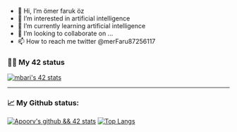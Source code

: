 - 👋 Hi, I’m ömer faruk öz
- 👀 I’m interested in artificial intelligence
- 🌱 I’m currently learning artificial intelligence
- 💞️ I’m looking to collaborate on ...
- 📫 How to reach me twitter @merFaru87256117


### 👨‍💻 My 42 status
[![mbari's 42 stats](https://badge42.vercel.app/api/v2/cl1p6e1rr02210alasjjn885o/stats?cursusId=21&coalitionId=195)](https://profile.intra.42.fr/users/ooz)

---

### 📈 My Github status:
[![Apoorv's github && 42 stats](https://github-readme-stats.vercel.app/api?username=omer0909&show_icons=true&theme=radical)](https://github.com/omer0909)
[![Top Langs](https://github-readme-stats.vercel.app/api/top-langs/?username=omer0909&layout=compact&theme=radical)](https://github.com/omer0909)


<!---
omer0909/omer0909 is a ✨ special ✨ repository because its `README.md` (this file) appears on your GitHub profile.
You can click the Preview link to take a look at your changes.
--->
